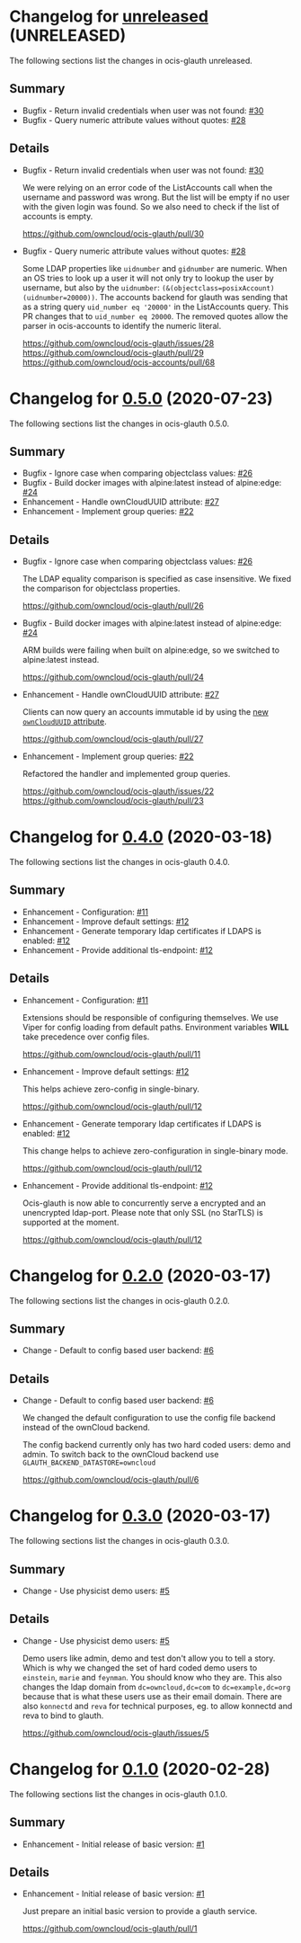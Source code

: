 # Changelog for [unreleased] (UNRELEASED)

The following sections list the changes in ocis-glauth unreleased.

[unreleased]: https://github.com/owncloud/ocis-glauth/compare/v0.5.0...master

## Summary

* Bugfix - Return invalid credentials when user was not found: [#30](https://github.com/owncloud/ocis-glauth/pull/30)
* Bugfix - Query numeric attribute values without quotes: [#28](https://github.com/owncloud/ocis-glauth/issues/28)

## Details

* Bugfix - Return invalid credentials when user was not found: [#30](https://github.com/owncloud/ocis-glauth/pull/30)

   We were relying on an error code of the ListAccounts call when the username and password was
   wrong. But the list will be empty if no user with the given login was found. So we also need to check
   if the list of accounts is empty.

   https://github.com/owncloud/ocis-glauth/pull/30


* Bugfix - Query numeric attribute values without quotes: [#28](https://github.com/owncloud/ocis-glauth/issues/28)

   Some LDAP properties like `uidnumber` and `gidnumber` are numeric. When an OS tries to look up a
   user it will not only try to lookup the user by username, but also by the `uidnumber`:
   `(&(objectclass=posixAccount)(uidnumber=20000))`. The accounts backend for glauth was
   sending that as a string query `uid_number eq '20000'` in the ListAccounts query. This PR
   changes that to `uid_number eq 20000`. The removed quotes allow the parser in ocis-accounts to
   identify the numeric literal.

   https://github.com/owncloud/ocis-glauth/issues/28
   https://github.com/owncloud/ocis-glauth/pull/29
   https://github.com/owncloud/ocis-accounts/pull/68

# Changelog for [0.5.0] (2020-07-23)

The following sections list the changes in ocis-glauth 0.5.0.

[0.5.0]: https://github.com/owncloud/ocis-glauth/compare/v0.4.0...v0.5.0

## Summary

* Bugfix - Ignore case when comparing objectclass values: [#26](https://github.com/owncloud/ocis-glauth/pull/26)
* Bugfix - Build docker images with alpine:latest instead of alpine:edge: [#24](https://github.com/owncloud/ocis-glauth/pull/24)
* Enhancement - Handle ownCloudUUID attribute: [#27](https://github.com/owncloud/ocis-glauth/pull/27)
* Enhancement - Implement group queries: [#22](https://github.com/owncloud/ocis-glauth/issues/22)

## Details

* Bugfix - Ignore case when comparing objectclass values: [#26](https://github.com/owncloud/ocis-glauth/pull/26)

   The LDAP equality comparison is specified as case insensitive. We fixed the comparison for
   objectclass properties.

   https://github.com/owncloud/ocis-glauth/pull/26


* Bugfix - Build docker images with alpine:latest instead of alpine:edge: [#24](https://github.com/owncloud/ocis-glauth/pull/24)

   ARM builds were failing when built on alpine:edge, so we switched to alpine:latest instead.

   https://github.com/owncloud/ocis-glauth/pull/24


* Enhancement - Handle ownCloudUUID attribute: [#27](https://github.com/owncloud/ocis-glauth/pull/27)

   Clients can now query an accounts immutable id by using the [new `ownCloudUUID`
   attribute](https://github.com/butonic/owncloud-ldap-schema/blob/master/owncloud.schema#L28-L34).

   https://github.com/owncloud/ocis-glauth/pull/27


* Enhancement - Implement group queries: [#22](https://github.com/owncloud/ocis-glauth/issues/22)

   Refactored the handler and implemented group queries.

   https://github.com/owncloud/ocis-glauth/issues/22
   https://github.com/owncloud/ocis-glauth/pull/23

# Changelog for [0.4.0] (2020-03-18)

The following sections list the changes in ocis-glauth 0.4.0.

[0.4.0]: https://github.com/owncloud/ocis-glauth/compare/v0.2.0...v0.4.0

## Summary

* Enhancement - Configuration: [#11](https://github.com/owncloud/ocis-glauth/pull/11)
* Enhancement - Improve default settings: [#12](https://github.com/owncloud/ocis-glauth/pull/12)
* Enhancement - Generate temporary ldap certificates if LDAPS is enabled: [#12](https://github.com/owncloud/ocis-glauth/pull/12)
* Enhancement - Provide additional tls-endpoint: [#12](https://github.com/owncloud/ocis-glauth/pull/12)

## Details

* Enhancement - Configuration: [#11](https://github.com/owncloud/ocis-glauth/pull/11)

   Extensions should be responsible of configuring themselves. We use Viper for config loading
   from default paths. Environment variables **WILL** take precedence over config files.

   https://github.com/owncloud/ocis-glauth/pull/11


* Enhancement - Improve default settings: [#12](https://github.com/owncloud/ocis-glauth/pull/12)

   This helps achieve zero-config in single-binary.

   https://github.com/owncloud/ocis-glauth/pull/12


* Enhancement - Generate temporary ldap certificates if LDAPS is enabled: [#12](https://github.com/owncloud/ocis-glauth/pull/12)

   This change helps to achieve zero-configuration in single-binary mode.

   https://github.com/owncloud/ocis-glauth/pull/12


* Enhancement - Provide additional tls-endpoint: [#12](https://github.com/owncloud/ocis-glauth/pull/12)

   Ocis-glauth is now able to concurrently serve a encrypted and an unencrypted ldap-port.
   Please note that only SSL (no StarTLS) is supported at the moment.

   https://github.com/owncloud/ocis-glauth/pull/12

# Changelog for [0.2.0] (2020-03-17)

The following sections list the changes in ocis-glauth 0.2.0.

[0.2.0]: https://github.com/owncloud/ocis-glauth/compare/v0.3.0...v0.2.0

## Summary

* Change - Default to config based user backend: [#6](https://github.com/owncloud/ocis-glauth/pull/6)

## Details

* Change - Default to config based user backend: [#6](https://github.com/owncloud/ocis-glauth/pull/6)

   We changed the default configuration to use the config file backend instead of the ownCloud
   backend.

   The config backend currently only has two hard coded users: demo and admin. To switch back to the
   ownCloud backend use `GLAUTH_BACKEND_DATASTORE=owncloud`

   https://github.com/owncloud/ocis-glauth/pull/6

# Changelog for [0.3.0] (2020-03-17)

The following sections list the changes in ocis-glauth 0.3.0.

[0.3.0]: https://github.com/owncloud/ocis-glauth/compare/v0.1.0...v0.3.0

## Summary

* Change - Use physicist demo users: [#5](https://github.com/owncloud/ocis-glauth/issues/5)

## Details

* Change - Use physicist demo users: [#5](https://github.com/owncloud/ocis-glauth/issues/5)

   Demo users like admin, demo and test don't allow you to tell a story. Which is why we changed the
   set of hard coded demo users to `einstein`, `marie` and `feynman`. You should know who they are.
   This also changes the ldap domain from `dc=owncloud,dc=com` to `dc=example,dc=org` because
   that is what these users use as their email domain. There are also `konnectd` and `reva` for
   technical purposes, eg. to allow konnectd and reva to bind to glauth.

   https://github.com/owncloud/ocis-glauth/issues/5

# Changelog for [0.1.0] (2020-02-28)

The following sections list the changes in ocis-glauth 0.1.0.

[0.1.0]: https://github.com/owncloud/ocis-glauth/compare/178b6ccde34b64a88e8c14a9acb5857a4c6a3164...v0.1.0

## Summary

* Enhancement - Initial release of basic version: [#1](https://github.com/owncloud/ocis-glauth/pull/1)

## Details

* Enhancement - Initial release of basic version: [#1](https://github.com/owncloud/ocis-glauth/pull/1)

   Just prepare an initial basic version to provide a glauth service.

   https://github.com/owncloud/ocis-glauth/pull/1

